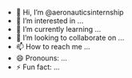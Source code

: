 - 👋 Hi, I’m @aeronauticsinternship
- 👀 I’m interested in ...
- 🌱 I’m currently learning ...
- 💞️ I’m looking to collaborate on ...
- 📫 How to reach me ...
- 😄 Pronouns: ...
- ⚡ Fun fact: ...

<!---
aeronauticsinternship/aeronauticsinternship is a ✨ special ✨ repository because its `README.md` (this file) appears on your GitHub profile.
You can click the Preview link to take a look at your changes.
--->
